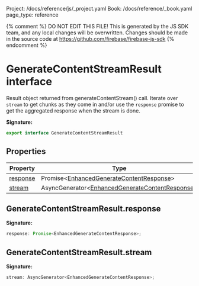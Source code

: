 Project: /docs/reference/js/_project.yaml
Book: /docs/reference/_book.yaml
page_type: reference

{% comment %}
DO NOT EDIT THIS FILE!
This is generated by the JS SDK team, and any local changes will be
overwritten. Changes should be made in the source code at
https://github.com/firebase/firebase-js-sdk
{% endcomment %}

# GenerateContentStreamResult interface
Result object returned from generateContentStream() call. Iterate over `stream` to get chunks as they come in and/or use the `response` promise to get the aggregated response when the stream is done.

<b>Signature:</b>

```typescript
export interface GenerateContentStreamResult 
```

## Properties

|  Property | Type | Description |
|  --- | --- | --- |
|  [response](./vertexai-preview.generatecontentstreamresult.md#generatecontentstreamresultresponse) | Promise&lt;[EnhancedGenerateContentResponse](./vertexai-preview.enhancedgeneratecontentresponse.md#enhancedgeneratecontentresponse_interface)<!-- -->&gt; |  |
|  [stream](./vertexai-preview.generatecontentstreamresult.md#generatecontentstreamresultstream) | AsyncGenerator&lt;[EnhancedGenerateContentResponse](./vertexai-preview.enhancedgeneratecontentresponse.md#enhancedgeneratecontentresponse_interface)<!-- -->&gt; |  |

## GenerateContentStreamResult.response

<b>Signature:</b>

```typescript
response: Promise<EnhancedGenerateContentResponse>;
```

## GenerateContentStreamResult.stream

<b>Signature:</b>

```typescript
stream: AsyncGenerator<EnhancedGenerateContentResponse>;
```
